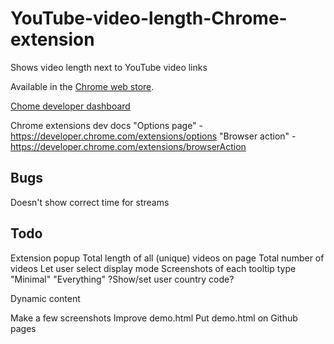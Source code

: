 # YouTube-video-length-Chrome-extension

Shows video length next to YouTube video links

Available in the [Chrome web store](https://chrome.google.com/webstore/detail/youtube-video-length/lfkbfhglojdeoebdkpmgmphplhanchff]).

[Chome developer dashboard](https://chrome.google.com/webstore/developer/dashboard)

Chrome extensions dev docs
	"Options page" - https://developer.chrome.com/extensions/options
	"Browser action" - https://developer.chrome.com/extensions/browserAction

## Bugs
Doesn't show correct time for streams

## Todo
Extension popup
	Total length of all (unique) videos on page
	Total number of videos
	Let user select display mode
		Screenshots of each tooltip type
		"Minimal"
		"Everything"
	?Show/set user country code?

Dynamic content

Make a few screenshots
Improve demo.html
	Put demo.html on Github pages